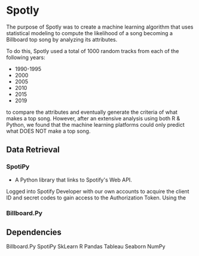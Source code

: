 # Spotly

The purpose of Spotly was to create a machine learning algorithm that uses statistical modeling to compute the likelihood of a song becoming a Billboard top song by analyzing its attributes.

To do this, Spotly used a total of 1000 random tracks from each of the following years:

* 1990-1995
* 2000
* 2005
* 2010
* 2015
* 2019

to compare the attributes and eventually generate the criteria of what makes a top song. However, after an extensive analysis using both R & Python, we found that the machine learning platforms could only predict what DOES NOT make a top song.

## Data Retrieval

### SpotiPy

* A Python library that links to Spotify's Web API.

Logged into Spotify Developer with our own accounts to acquire the client ID and secret codes to gain access to the Authorization Token. Using the 

### Billboard.Py

## Dependencies

Billboard.Py
SpotiPy
SkLearn
R
Pandas
Tableau
Seaborn
NumPy

